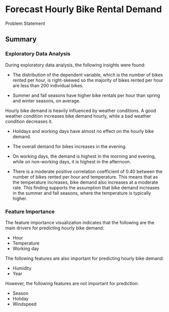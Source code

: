 # Forecast Hourly Bike Rental Demand

Problem Statement

## Summary

### Exploratory Data Analysis

During exploratory data analysis, the following insights were found:

- The distribution of the dependent variable, which is the number of bikes rented per hour, is right-skewed so the majority of bikes rented per hour are less than 200 individual bikes.

- Summer and fall seasons have higher bike rentals per hour than spring and winter seasons, on average.

Hourly bike demand is heavily influenced by weather conditions. A good weather condition increases bike demand hourly, while a bad weather condition decreases it.

- Holidays and working days have almost no effect on the hourly bike demand.

- The overall demand for bikes increases in the evening.

- On working days, the demand is highest in the morning and evening, while on non-working days, it is highest in the afternoon.

- There is a moderate positive correlation coefficient of 0.40 between the number of bikes rented per hour and temperature. This means that as the temperature increases, bike demand also increases at a moderate rate. This finding supports the assumption that bike demand increases in the summer and fall seasons, where the temperature is typically higher.

### Feature Importance

The feature importance visualization indicates that the following are the main drivers for predicting hourly bike demand:

- Hour
- Temperature
- Working day

The following features are also important for predicting hourly bike demand:

- Humidity
- Year

However, the following features are not important for prediction:

- Season
- Holiday
- Windspeed